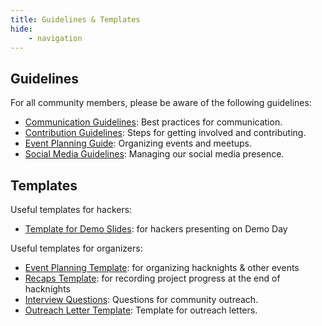 ```yaml
---
title: Guidelines & Templates
hide:
    - navigation
---
```

## Guidelines 

For all community members, please be aware of the following guidelines:

- [Communication Guidelines](../Guidelines_&_Templates/Communication_Guidelines.md): Best practices for communication.
- [Contribution Guidelines](../Guidelines_&_Templates/Contribution_Guidelines.md): Steps for getting involved and contributing.
- [Event Planning Guide](../Guidelines_&_Templates/Event_Planning_Guide.md): Organizing events and meetups.
- [Social Media Guidelines](../Guidelines_&_Templates/SocialMedia_Guidelines.md): Managing our social media presence.

## Templates

Useful templates for hackers:

- [Template for Demo Slides](../Guidelines_&_Templates/Demo_Slides_Template.md): for hackers presenting on Demo Day

Useful templates for organizers:

- [Event Planning Template](../Guidelines_&_Templates/Event_Planning_Template.md): for organizing hacknights & other events
- [Recaps Template](../Guidelines_&_Templates/Recaps_Template.md): for recording project progress at the end of hacknights
- [Interview Questions](../Guidelines_&_Templates/InterviewQuestions.md): Questions for community outreach.
- [Outreach Letter Template](../Guidelines_&_Templates/OutreachLetter.md): Template for outreach letters.